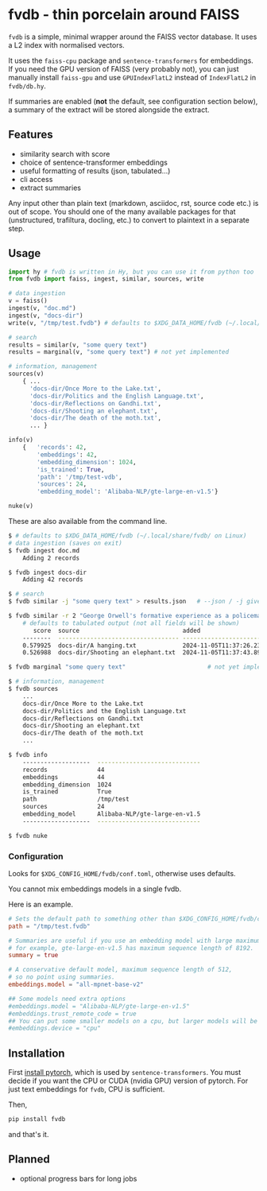 # fvdb - thin porcelain around FAISS

`fvdb` is a simple, minimal wrapper around the FAISS vector database.
It uses a L2 index with normalised vectors.

It uses the `faiss-cpu` package and `sentence-transformers` for embeddings.
If you need the GPU version of FAISS (very probably not), you can just manually
install `faiss-gpu` and use `GPUIndexFlatL2` instead of `IndexFlatL2` in `fvdb/db.hy`.

If summaries are enabled (**not** the default, see configuration section
below), a summary of the extract will be stored alongside the extract.


## Features

- similarity search with score
- choice of sentence-transformer embeddings
- useful formatting of results (json, tabulated...)
- cli access
- extract summaries

Any input other than plain text (markdown, asciidoc, rst, source code etc.) is out of scope.
You should one of the many available packages for that (unstructured, trafiltura, docling, etc.)
to convert to plaintext in a separate step.


## Usage

```python
import hy # fvdb is written in Hy, but you can use it from python too
from fvdb import faiss, ingest, similar, sources, write

# data ingestion
v = faiss()
ingest(v, "doc.md")
ingest(v, "docs-dir")
write(v, "/tmp/test.fvdb") # defaults to $XDG_DATA_HOME/fvdb (~/.local/share/fvdb/ on Linux)

# search
results = similar(v, "some query text")
results = marginal(v, "some query text") # not yet implemented

# information, management
sources(v)
    { ...
      'docs-dir/Once More to the Lake.txt',
      'docs-dir/Politics and the English Language.txt',
      'docs-dir/Reflections on Gandhi.txt',
      'docs-dir/Shooting an elephant.txt',
      'docs-dir/The death of the moth.txt',
      ... }

info(v)
    {   'records': 42,
        'embeddings': 42,
        'embedding_dimension': 1024,
        'is_trained': True,
        'path': '/tmp/test-vdb',
        'sources': 24,
        'embedding_model': 'Alibaba-NLP/gte-large-en-v1.5'}

nuke(v)
```

These are also available from the command line.
```bash
$ # defaults to $XDG_DATA_HOME/fvdb (~/.local/share/fvdb/ on Linux)
# data ingestion (saves on exit)
$ fvdb ingest doc.md
    Adding 2 records

$ fvdb ingest docs-dir
    Adding 42 records

$ # search
$ fvdb similar -j "some query text" > results.json   # --json / -j gives json output

$ fvdb similar -r 2 "George Orwell's formative experience as a policeman in colonial Burma"
    # defaults to tabulated output (not all fields will be shown)
       score  source                             added                               page    length
    --------  ---------------------------------- --------------------------------  ------  --------
    0.579925  docs-dir/A hanging.txt             2024-11-05T11:37:26.232773+00:00       0      2582
    0.526988  docs-dir/Shooting an elephant.txt  2024-11-05T11:37:43.891659+00:00       0      3889

$ fvdb marginal "some query text"                       # not yet implemented

$ # information, management
$ fvdb sources
    ...
    docs-dir/Once More to the Lake.txt
    docs-dir/Politics and the English Language.txt
    docs-dir/Reflections on Gandhi.txt
    docs-dir/Shooting an elephant.txt
    docs-dir/The death of the moth.txt
    ...

$ fvdb info
    -------------------  -----------------------------
    records              44
    embeddings           44
    embedding_dimension  1024
    is_trained           True
    path                 /tmp/test
    sources              24
    embedding_model      Alibaba-NLP/gte-large-en-v1.5
    -------------------  -----------------------------

$ fvdb nuke
```

### Configuration

Looks for `$XDG_CONFIG_HOME/fvdb/conf.toml`, otherwise uses defaults.

You cannot mix embeddings models in a single fvdb.

Here is an example.

```toml
# Sets the default path to something other than $XDG_CONFIG_HOME/fvdb/conf.toml
path = "/tmp/test.fvdb"

# Summaries are useful if you use an embedding model with large maximum sequence length,
# for example, gte-large-en-v1.5 has maximum sequence length of 8192.
summary = true		

# A conservative default model, maximum sequence length of 512,
# so no point using summaries.
embeddings.model = "all-mpnet-base-v2"

## Some models need extra options
#embeddings.model = "Alibaba-NLP/gte-large-en-v1.5"
#embeddings.trust_remote_code = true
## You can put some smaller models on a cpu, but larger models will be slow
#embeddings.device = "cpu"
```


## Installation

First [install pytorch](https://pytorch.org/get-started/locally/), which is used by `sentence-transformers`.
You must decide if you want the CPU or CUDA (nvidia GPU) version of pytorch.
For just text embeddings for `fvdb`, CPU is sufficient.

Then,
```bash
pip install fvdb
```
and that's it.


## Planned

- optional progress bars for long jobs
